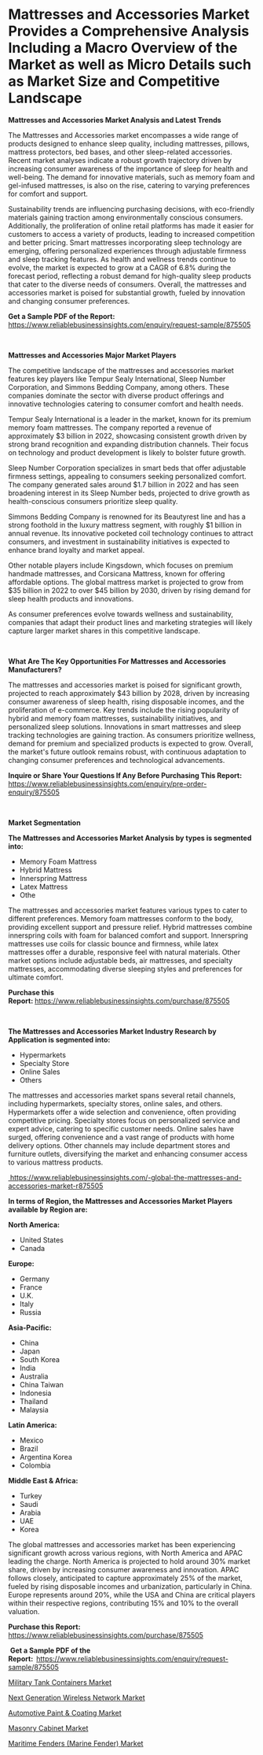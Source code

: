 <p><h1>Mattresses and Accessories Market Provides a Comprehensive Analysis Including a Macro Overview of the Market as well as Micro Details such as Market Size and Competitive Landscape</h1></p><p><strong>Mattresses and Accessories Market Analysis and Latest Trends</strong></p>
<p><p>The Mattresses and Accessories market encompasses a wide range of products designed to enhance sleep quality, including mattresses, pillows, mattress protectors, bed bases, and other sleep-related accessories. Recent market analyses indicate a robust growth trajectory driven by increasing consumer awareness of the importance of sleep for health and well-being. The demand for innovative materials, such as memory foam and gel-infused mattresses, is also on the rise, catering to varying preferences for comfort and support.</p><p>Sustainability trends are influencing purchasing decisions, with eco-friendly materials gaining traction among environmentally conscious consumers. Additionally, the proliferation of online retail platforms has made it easier for customers to access a variety of products, leading to increased competition and better pricing. Smart mattresses incorporating sleep technology are emerging, offering personalized experiences through adjustable firmness and sleep tracking features. As health and wellness trends continue to evolve, the market is expected to grow at a CAGR of 6.8% during the forecast period, reflecting a robust demand for high-quality sleep products that cater to the diverse needs of consumers. Overall, the mattresses and accessories market is poised for substantial growth, fueled by innovation and changing consumer preferences.</p></p>
<p><strong>Get a Sample PDF of the Report:&nbsp;</strong> <a href="https://www.reliablebusinessinsights.com/enquiry/request-sample/875505">https://www.reliablebusinessinsights.com/enquiry/request-sample/875505</a></p>
<p>&nbsp;</p>
<p><strong>Mattresses and Accessories Major Market Players</strong></p>
<p><p>The competitive landscape of the mattresses and accessories market features key players like Tempur Sealy International, Sleep Number Corporation, and Simmons Bedding Company, among others. These companies dominate the sector with diverse product offerings and innovative technologies catering to consumer comfort and health needs.</p><p>Tempur Sealy International is a leader in the market, known for its premium memory foam mattresses. The company reported a revenue of approximately $3 billion in 2022, showcasing consistent growth driven by strong brand recognition and expanding distribution channels. Their focus on technology and product development is likely to bolster future growth.</p><p>Sleep Number Corporation specializes in smart beds that offer adjustable firmness settings, appealing to consumers seeking personalized comfort. The company generated sales around $1.7 billion in 2022 and has seen broadening interest in its Sleep Number beds, projected to drive growth as health-conscious consumers prioritize sleep quality.</p><p>Simmons Bedding Company is renowned for its Beautyrest line and has a strong foothold in the luxury mattress segment, with roughly $1 billion in annual revenue. Its innovative pocketed coil technology continues to attract consumers, and investment in sustainability initiatives is expected to enhance brand loyalty and market appeal.</p><p>Other notable players include Kingsdown, which focuses on premium handmade mattresses, and Corsicana Mattress, known for offering affordable options. The global mattress market is projected to grow from $35 billion in 2022 to over $45 billion by 2030, driven by rising demand for sleep health products and innovations.</p><p>As consumer preferences evolve towards wellness and sustainability, companies that adapt their product lines and marketing strategies will likely capture larger market shares in this competitive landscape.</p></p>
<p>&nbsp;</p>
<p><strong>What Are The Key Opportunities For Mattresses and Accessories Manufacturers?</strong></p>
<p><p>The mattresses and accessories market is poised for significant growth, projected to reach approximately $43 billion by 2028, driven by increasing consumer awareness of sleep health, rising disposable incomes, and the proliferation of e-commerce. Key trends include the rising popularity of hybrid and memory foam mattresses, sustainability initiatives, and personalized sleep solutions. Innovations in smart mattresses and sleep tracking technologies are gaining traction. As consumers prioritize wellness, demand for premium and specialized products is expected to grow. Overall, the market's future outlook remains robust, with continuous adaptation to changing consumer preferences and technological advancements.</p></p>
<p><strong>Inquire or Share Your Questions If Any Before Purchasing This Report:</strong> <a href="https://www.reliablebusinessinsights.com/enquiry/pre-order-enquiry/875505">https://www.reliablebusinessinsights.com/enquiry/pre-order-enquiry/875505</a></p>
<p>&nbsp;</p>
<p><strong>Market Segmentation</strong></p>
<p><strong>The Mattresses and Accessories Market Analysis by types is segmented into:</strong></p>
<p><ul><li>Memory Foam Mattress</li><li>Hybrid Mattress</li><li>Innerspring Mattress</li><li>Latex Mattress</li><li>Othe</li></ul></p>
<p><p>The mattresses and accessories market features various types to cater to different preferences. Memory foam mattresses conform to the body, providing excellent support and pressure relief. Hybrid mattresses combine innerspring coils with foam for balanced comfort and support. Innerspring mattresses use coils for classic bounce and firmness, while latex mattresses offer a durable, responsive feel with natural materials. Other market options include adjustable beds, air mattresses, and specialty mattresses, accommodating diverse sleeping styles and preferences for ultimate comfort.</p></p>
<p><strong>Purchase this Report:&nbsp;</strong><a href="https://www.reliablebusinessinsights.com/purchase/875505">https://www.reliablebusinessinsights.com/purchase/875505</a></p>
<p>&nbsp;</p>
<p><strong>The Mattresses and Accessories Market Industry Research by Application is segmented into:</strong></p>
<p><ul><li>Hypermarkets</li><li>Specialty Store</li><li>Online Sales</li><li>Others</li></ul></p>
<p><p>The mattresses and accessories market spans several retail channels, including hypermarkets, specialty stores, online sales, and others. Hypermarkets offer a wide selection and convenience, often providing competitive pricing. Specialty stores focus on personalized service and expert advice, catering to specific customer needs. Online sales have surged, offering convenience and a vast range of products with home delivery options. Other channels may include department stores and furniture outlets, diversifying the market and enhancing consumer access to various mattress products.</p></p>
<p><a href="https://www.reliablebusinessinsights.com/-global-the-mattresses-and-accessories-market-r875505">&nbsp;https://www.reliablebusinessinsights.com/-global-the-mattresses-and-accessories-market-r875505</a></p>
<p><strong>In terms of Region, the Mattresses and Accessories Market Players available by Region are:</strong></p>
<p>
    <p> <strong> North America: </strong>
        <ul>
            <li>United States</li>
            <li>Canada</li>
        </ul>
        </p> 
    <p> <strong> Europe: </strong>
        <ul>
            <li>Germany</li>
            <li>France</li>
            <li>U.K.</li>
            <li>Italy</li>
            <li>Russia</li>
        </ul>
        </p> 
    <p> <strong> Asia-Pacific: </strong>
        <ul>
            <li>China</li>
            <li>Japan</li>
            <li>South Korea</li>
            <li>India</li>
            <li>Australia</li>
            <li>China Taiwan</li>
            <li>Indonesia</li>
            <li>Thailand</li>
            <li>Malaysia</li>
        </ul>
        </p> 
    <p> <strong> Latin America: </strong>
        <ul>
            <li>Mexico</li>
            <li>Brazil</li>
            <li>Argentina Korea</li>
            <li>Colombia</li>
        </ul>
        </p> 
    <p> <strong> Middle East & Africa: </strong>
        <ul>
            <li>Turkey</li>
            <li>Saudi</li>
            <li>Arabia</li>
            <li>UAE</li>
            <li>Korea</li>
        </ul>
    </p>
    </p>
<p><p>The global mattresses and accessories market has been experiencing significant growth across various regions, with North America and APAC leading the charge. North America is projected to hold around 30% market share, driven by increasing consumer awareness and innovation. APAC follows closely, anticipated to capture approximately 25% of the market, fueled by rising disposable incomes and urbanization, particularly in China. Europe represents around 20%, while the USA and China are critical players within their respective regions, contributing 15% and 10% to the overall valuation.</p></p>
<p><strong>Purchase this Report: </strong><a href="https://www.reliablebusinessinsights.com/purchase/875505">https://www.reliablebusinessinsights.com/purchase/875505</a></p>
<p>&nbsp;<strong>Get a Sample PDF of the Report:&nbsp;&nbsp;</strong><a href="https://www.reliablebusinessinsights.com/enquiry/request-sample/875505">https://www.reliablebusinessinsights.com/enquiry/request-sample/875505</a></p>
<p><strong></strong></p>
<p><p><a href="https://www.linkedin.com/pulse/global-military-tank-containers-market-focus-application-mz3jf?trackingId=YnNOeqOOQ4yJBy7hpdN8ZQ%3D%3D">Military Tank Containers Market</a></p><p><a href="https://www.linkedin.com/pulse/next-generation-wireless-network-market-industry-trends-forecast-kfwhc?trackingId=RWPQW%2FfOS3KER8yMMBTmyg%3D%3D">Next Generation Wireless Network Market</a></p><p><a href="https://issuu.com/reportprime-2/docs/automotive-paint-coating-market-siz_ceedba843f9603">Automotive Paint & Coating Market</a></p><p><a href="https://github.com/nicoletavirag/Market-Research-Report-List-5/blob/main/masonry-cabinet-market.md">Masonry Cabinet Market</a></p><p><a href="https://github.com/mauripalmi/Market-Research-Report-List-5/blob/main/maritime-fenders-marine-fender-market.md">Maritime Fenders (Marine Fender) Market</a></p></p>